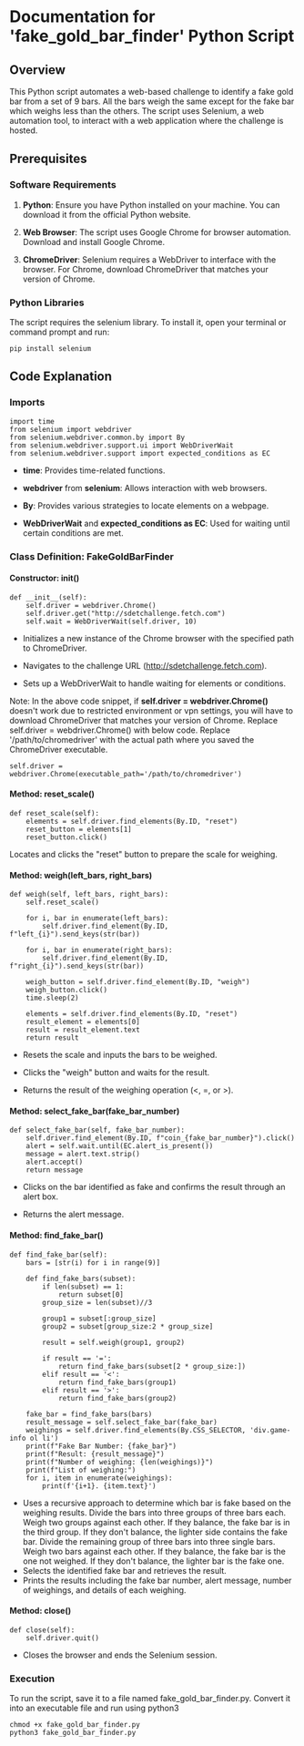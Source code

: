 # Documentation for 'fake_gold_bar_finder' Python Script

## Overview
This Python script automates a web-based challenge to identify a fake gold bar from a set of 9 bars. All the bars weigh the same except for the fake bar which weighs less than the others. The script uses Selenium, a web automation tool, to interact with a web application where the challenge is hosted.

## Prerequisites
### Software Requirements
1. **Python**: Ensure you have Python installed on your machine. You can download it from the official Python website.

2. **Web Browser**: The script uses Google Chrome for browser automation. Download and install Google Chrome.

3. **ChromeDriver**: Selenium requires a WebDriver to interface with the browser. For Chrome, download ChromeDriver that matches your version of Chrome.

### Python Libraries
The script requires the selenium library. To install it, open your terminal or command prompt and run:
```
pip install selenium
```

## Code Explanation
### Imports

```
import time
from selenium import webdriver
from selenium.webdriver.common.by import By
from selenium.webdriver.support.ui import WebDriverWait
from selenium.webdriver.support import expected_conditions as EC
```

- **time**: Provides time-related functions.
+ **webdriver** from **selenium**: Allows interaction with web browsers.
* **By**: Provides various strategies to locate elements on a webpage.
- **WebDriverWait** and **expected_conditions as EC**: Used for waiting until certain conditions are met.


### Class Definition: FakeGoldBarFinder
#### Constructor: __init__()

```
def __init__(self):
    self.driver = webdriver.Chrome()
    self.driver.get("http://sdetchallenge.fetch.com")
    self.wait = WebDriverWait(self.driver, 10)
```

+ Initializes a new instance of the Chrome browser with the specified path to ChromeDriver.
- Navigates to the challenge URL (http://sdetchallenge.fetch.com).
* Sets up a WebDriverWait to handle waiting for elements or conditions.

Note: In the above code snippet, if **self.driver = webdriver.Chrome()** doesn't work due to restricted environment or vpn settings, you will have to download ChromeDriver that matches your version of Chrome. Replace self.driver = webdriver.Chrome() with below code. Replace '/path/to/chromedriver' with the actual path where you saved the ChromeDriver executable.
  ```
  self.driver = webdriver.Chrome(executable_path='/path/to/chromedriver')
  ```

#### Method: reset_scale()
```
def reset_scale(self):
    elements = self.driver.find_elements(By.ID, "reset")
    reset_button = elements[1]
    reset_button.click()
```

Locates and clicks the "reset" button to prepare the scale for weighing.

#### Method: weigh(left_bars, right_bars)

```
def weigh(self, left_bars, right_bars):
    self.reset_scale()

    for i, bar in enumerate(left_bars):
        self.driver.find_element(By.ID, f"left_{i}").send_keys(str(bar))

    for i, bar in enumerate(right_bars):
        self.driver.find_element(By.ID, f"right_{i}").send_keys(str(bar))

    weigh_button = self.driver.find_element(By.ID, "weigh")
    weigh_button.click()
    time.sleep(2)

    elements = self.driver.find_elements(By.ID, "reset")
    result_element = elements[0]
    result = result_element.text
    return result
```

+ Resets the scale and inputs the bars to be weighed.
- Clicks the "weigh" button and waits for the result.
* Returns the result of the weighing operation (<, =, or >).

#### Method: select_fake_bar(fake_bar_number)

```
def select_fake_bar(self, fake_bar_number):
    self.driver.find_element(By.ID, f"coin_{fake_bar_number}").click()
    alert = self.wait.until(EC.alert_is_present())
    message = alert.text.strip()
    alert.accept()
    return message
```

+ Clicks on the bar identified as fake and confirms the result through an alert box.
- Returns the alert message.

#### Method: find_fake_bar()

```
def find_fake_bar(self):
    bars = [str(i) for i in range(9)]

    def find_fake_bars(subset):
        if len(subset) == 1:
            return subset[0]
        group_size = len(subset)//3

        group1 = subset[:group_size]
        group2 = subset[group_size:2 * group_size]

        result = self.weigh(group1, group2)

        if result == '=':
            return find_fake_bars(subset[2 * group_size:])
        elif result == '<':
            return find_fake_bars(group1)
        elif result == '>':
            return find_fake_bars(group2)

    fake_bar = find_fake_bars(bars)
    result_message = self.select_fake_bar(fake_bar)
    weighings = self.driver.find_elements(By.CSS_SELECTOR, 'div.game-info ol li')
    print(f"Fake Bar Number: {fake_bar}")
    print(f"Result: {result_message}")
    print(f"Number of weighing: {len(weighings)}")
    print(f"List of weighing:")
    for i, item in enumerate(weighings):
        print(f'{i+1}. {item.text}')

```

+ Uses a recursive approach to determine which bar is fake based on the weighing results.
  Divide the bars into three groups of three bars each. Weigh two groups against each other. If they balance, the fake bar is in the third group. If they don't balance, the lighter side contains the fake bar. Divide the remaining group of three bars into three single bars. Weigh two bars against each other. If they balance, the fake bar is the one not weighed. If they don't balance, the lighter bar is the fake one.
+ Selects the identified fake bar and retrieves the result.
+ Prints the results including the fake bar number, alert message, number of weighings, and details of each weighing.

#### Method: close()
```
def close(self):
    self.driver.quit()
```

+ Closes the browser and ends the Selenium session.

### Execution
To run the script, save it to a file named fake_gold_bar_finder.py. Convert it into an executable file and run using python3
```
chmod +x fake_gold_bar_finder.py
python3 fake_gold_bar_finder.py

```







